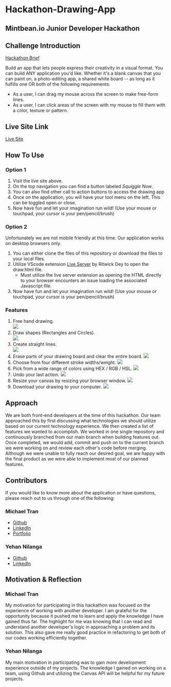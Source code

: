 # Hackathon-Drawing-App

## Mintbean.io Junior Developer Hackathon

## Challenge Introduction

[Hackathon Brief](https://mintbean.io/meets/cfa4fa54-c706-4c51-a04f-671f6686f9fd/resources)

Build an app that lets people express their creativity in a visual format. You can build ANY application you'd like. Whether it's a blank canvas that you can paint on, a photo-editing app, a shared white board -- as long as it fulfills one OR both of the following requirements:

-   As a user, I can drag my mouse across the screen to make free-form lines.
-   As a user, I can click areas of the screen with my mouse to fill them with a color, texture or pattern.

## Live Site Link

[Live Site](https://squiggle-drawing-app.netlify.app/)

## How To Use

### Option 1

1. Visit the live site above.
2. On the top navigation you can find a button labeled _Squiggle Now_.
3. You can also find other call to action buttons to access the drawing app
4. Once on the application, you will have your tool menu on the left. This can be toggled open or close.
5. Now have fun and let your imagination run wild! (Use your mouse or touchpad, your cursor is your pen/pencil/brush)

### Option 2

Unfortunately we are not mobile friendly at this time. Our application works on desktop browsers only.

1. You can either clone the files of this repository or download the files to your local files.
2. Utilize VScode extension [Live Server](https://marketplace.visualstudio.com/items?itemName=ritwickdey.LiveServer) by Ritwick Dey to open the draw.html file.
    - Must utilize the live server extension as opening the HTML directly to your browser encounters an issue loading the associated Javascript file.
3. Now have fun and let your imagination run wild! (Use your mouse or touchpad, your cursor is your pen/pencil/brush)

### Features

1. Free hand drawing.  
   ![](./media/gifs/Feature1.gif)
2. Draw shapes (Rectangles and Circles).  
   ![](./media/gifs/Feature2.gif)
3. Create straight lines.  
   ![](./media/gifs/Feature3.gif)
4. Erase parts of your drawing board and clear the entire board.
   ![](./media/gifs/Feature4.gif)
5. Choose from four different stroke widths/weight.
   ![](./media/gifs/Feature5.gif)
6. Pick from a wide range of colors using HEX / RGB / HSL.
   ![](./media/gifs/Feature6.gif)
7. Undo your last action.
   ![](./media/gifs/Feature7.gif)
8. Resize your canvas by resizing your browser window.
   ![](./media/gifs/Feature8.gif)
9. Download your drawing to your computer.
   ![](./media/gifs/Feature9.gif)

## Approach

We are both front-end developers at the time of this hackathon. Our team approached this by first discussing what technologies we should utilize based on our current technology experience. We then created a list of features we wanted to accomplish. We worked in one single repository and continuously branched from our main branch when building features out. Once completed, we would add, commit and push on to the current branch we were working on and review each other's code before merging. Although we were unable to fully reach our desired goal, we are happy with the final product as we were able to implement most of our planned features.

## Contributors

If you would like to know more about the application or have questions, please reach out to us through one of the following:

### Michael Tran

-   [Github](https://github.com/michaelhtran120)
-   [LinkedIn](https://www.linkedin.com/in/michaelhtran120/)
-   [Portfolio](https://www.michaelhtran.com)

### Yehan Nilanga

-   [Github](https://github.com/Yehan20)
-   [LinkedIn](https://www.linkedin.com/in/yehan-nilanga-552b87161/)

## Motivation & Reflection

### Michael Tran

My motivation for participating in this hackathon was focused on the experience of working with another developer. I am grateful for the opportunity because it pushed me to learn and apply the knowledge I have gained thus far. The highlight for me was knowing that I can read and understand another developer's logic in approaching a problem and its solution. This also gave me really good practice in refactoring to get both of our codes working efficiently together.

### Yehan Nilanga

My main motivation in participating was to gain more development experience outside of my projects. The knowledge I gained on working on a team, using Github and utilizing the Canvas API will be helpful for my future projects.

